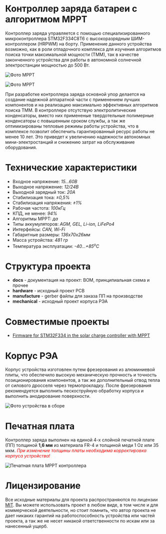 # Контроллер заряда батареи с алгоритмом МРРТ

Контроллер заряда управляется с помощью специализированного микроконтроллера STM32F334C8T6 с высокоразрядным ШИМ-контроллером (HRPWM) на борту. Применение данного устройства возможно, как в роли отладочного комплекса для изучения алгоритмов поиска точки максимальной мощности (ТММ), так в качестве законченного устройства для работы в автономной солнечной электростанции мощностью до 500 Вт.

![Фото МРРТ](https://habrastorage.org/webt/oc/bp/el/ocbpeld2qowp2waf9jkiha76g74.jpeg)

>

![Фото МРРТ](https://habrastorage.org/webt/cs/g_/gp/csg_gpmgbpcenwr3dfon6lvfgie.jpeg)

При разработке контроллера заряда основной упор делается на создание надежной аппаратной части с применением лучших компонентов и на реализацию максимально эффективных алгоритмов поиска ТММ. В контроллере отсутствую электролитические конденсаторы, вместо них примененые твердотельные полимерные конденсаторы с повышенным сроком службы, а так же оптимизированы тепловые режимы работы устройства, что в комплексе позволит обеспечить гарантированный ресурс работы не менее 10 лет. Это приведет к увеличению надежности автономных мини-электростанций и снижению затрат на обслуживание оборудования.

# Технические характеристики

* Входное напряжение: *15...60В*
* Выходное напряжение: *12/24В*
* Выходной зарядный ток: *20А*
* Стабилизация тока: *±0,5%*
* Стабилизация напряжения: *±1%*
* Рабочая частота: *100кГц*
* КПД, не менее: *94%*
* Алгоритмы МРРТ: *да*
* Типы аккумуляторов: *AGM, GEL, Li-ion, LiFePo4*
* Интерфейсы: *CAN, Wi-Fi*
* Габаритные размеры: *136х70х26мм*
* Масса устройства: *481 гр*
* Температура эксплуатации: *-40...+85<sup>o</sup>C*

# Структура проекта

* **docs** - документация на проект: ВОМ, принципиальная схема и прочее
* **hardware** - исходный проект PCB
* **manufacture** - gerber файлы для заказа ПП на производстве
* **mechanical** - исходный проект корпуса РЭА

# Совместимые проекты

* [Firmware for STM32F334 in the solar charge controller with MPPT](https://github.com/gardarica/mppt-controller-firmware)

# Корпус РЭА

Корпус устройства изготовлен путем фрезерования из алюминиевой плиты, что обеспечило высокую механическую прочность и точность позиционирования компонентов, а так же дополнительный отвод тепла от силового дросселя через термопрокладку. После фрезерования рекомендуется выполнить пескоструйную обработку корпуса и выполнить анодирование поверхности.

![Фото устройства в сборе](https://habrastorage.org/webt/1t/si/-l/1tsi-lj-sr3lpwwghcgdmi4hw6c.jpeg)

# Печатная плата

Контроллер заряда выполнен на единой 4-х слойной печатной плате (ПП) толщиной **1,6 мм** из материала FR-4 и толщиной меди 1 Oz или 35 мкм. <font color="red">*При изменение толщины платы необходима корректировка корпуса устройства!*</font>

![Печатная плата МРРТ контроллера](https://habrastorage.org/webt/q2/ra/ah/q2raahoo0hgugohgff_qorjkaqi.jpeg)

# Лицензирование

Все исходные материалы для проекта распространяются по лицензии [MIT](./LICENSE "Описание лицензии"). Вы можете использовать проект в любом виде, в том числе и для коммерческой деятельности, но стоит помнить, что автор проекта не дает никаких гарантий на работоспособность устройства или частей проекта, а так же не несет никакой ответственности по искам или за нанесенный ущерб.
